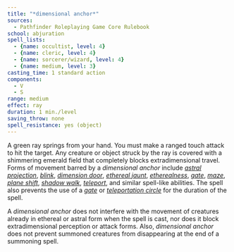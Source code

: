 ```yaml
---
title: "*dimensional anchor*"
sources:
  - Pathfinder Roleplaying Game Core Rulebook
school: abjuration
spell_lists:
  - {name: occultist, level: 4}
  - {name: cleric, level: 4}
  - {name: sorcerer/wizard, level: 4}
  - {name: medium, level: 3}
casting_time: 1 standard action
components:
  - V
  - S
range: medium
effect: ray
duration: 1 min./level
saving_throw: none
spell_resistance: yes (object)
---
```


A green ray springs from your hand. You must make a ranged touch attack to hit the target. Any creature or object struck by the ray is covered with a shimmering emerald field that completely blocks extradimensional travel. Forms of movement barred by a *dimensional anchor* include [*astral projection*](/spells/astral-projection/), [*blink*](/spells/blink/), [*dimension door*](/spells/dimension-door/), [*ethereal jaunt*](/spells/ethereal-jaunt/), [*etherealness*](/spells/etherealness/), [*gate*](/spells/gate/), [*maze*](/spells/maze/), [*plane shift*](/spells/plane-shift/), [*shadow walk*](/spells/shadow-walk/), [*teleport*](/spells/teleport/), and similar spell-like abilities. The spell also prevents the use of a [*gate*](/spells/gate/) or [*teleportation circle*](/spells/teleportation-circle/) for the duration of the spell.

A *dimensional anchor* does not interfere with the movement of creatures already in ethereal or astral form when the spell is cast, nor does it block extradimensional perception or attack forms. Also, *dimensional anchor* does not prevent summoned creatures from disappearing at the end of a summoning spell.


